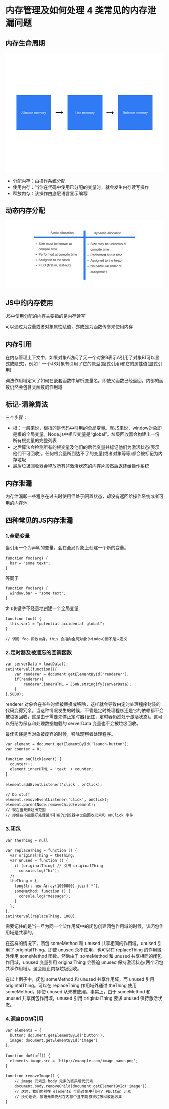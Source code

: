 # 内存管理及如何处理 4 类常见的内存泄漏问题

## 内存生命周期
![](img/内存生命周期.png)  

- 分配内存：由操作系统分配
- 使用内存：当你在代码中使用已分配的变量时，就会发生内存读写操作
- 释放内存：该操作由底层语言显示编写

## 动态内存分配
![](img/动态内存和静态内存分配.png)

## JS中的内存使用
JS中使用分配的内存主要指的是内存读写    

可以通过为变量或者对象属性赋值，亦或是为函数传参来使用内存

## 内存引用
在内存管理上下文中，如果对象A访问了另一个对象B表示A引用了对象B(可以显式或隐式)。例如：一个JS对象有引用了它的原型(隐式引用)和它的属性值(显式引用)  

词法作用域定义了如何在嵌套函数中解析变量名。即使父函数已经返回，内部的函数仍然会包含父函数的作用域

## 标记-清除算法
三个步骤：
- 根：一般来说，根指的是代码中引用的全局变量。就JS来说，window对象即是根的全局变量。Node.js中相应变量是“global”。垃圾回收器会构建出一份所有根变量的完整列表
- 之后算法会检测所有的根变量及他们的后代变量并标记他们为激活状态(表示他们不可回收)。任何根变量所到达不了的变量(或者对象等等)都会被标记为内存垃圾
- 最后垃圾回收器会释放所有非激活状态的内存片段然后返还给操作系统


## 内存泄漏
内存泄漏即一些程序在过去时使用但处于闲置状态，却没有返回给操作系统或者可用的内存池

## 四种常见的JS内存泄漏
### 1.全局变量
当引用一个为声明的变量，会在全局对象上创建一个新的变量。  

```
function foo(arg) {
  bar = "some text";
}
```
等同于
```
function foo(arg) {
  window.bar = "some text";
}
```
this关键字不经意地创建一个全局变量
```
function foo() {
  this.var1 = "potential accidental global";
}

// 调用 foo 函数自身，this 会指向全局对象(window)而不是未定义
```

### 2.定时器及被遗忘的回调函数
```
var serverData = loadData();
setInterval(function(){
    var renderer = document.getElementById('renderer');
    if(renderer){
        renderer.innerHTML = JSON.stringify(serverData);
    }
},5000);
```
renderer 对象会在某些时候被替换或移除，这样就会导致由定时处理程序封装的代码变得冗余。当这种情况发生的时候，不管是定时处理程序还是它的依赖都不会被垃圾回收，这是由于需要先停止定时器(记住，定时器仍然处于激活状态)。这可以归结为保存和处理数据加载的 serverData 变量也不会被垃圾回收。  

最佳实践是当对象被废弃的时候，移除观察者处理程序。
```
var element = document.getElementById('launch-button');
var counter = 0;

function onClick(event) {
  counter++;
  element.innerHTML = 'text' + counter;
}

element.addEventListener('click', onClick);

// Do stuff
element.removeEventListener('click', onClick);
element.parentNode.removeChild(element);
// 现在当元素超出范围
// 即使在不能很好处理循环引用的浏览器中也会回收元素和 onClick 事件
```

### 3.闭包
```
var theThing = null

var replaceThing = function () {
  var originalThing = theThing;
  var unused = function () {
    if (originalThing) // 引用 originalThing
      console.log("hi");
  };
  theThing = {
    longStr: new Array(1000000).join('*'),
    someMethod: function () {
      console.log("message");
    }
  };
};
setInterval(replaceThing, 1000);
```
需要记住的是当一旦为同一个父作用域中的闭包创建闭包作用域的时候，该闭包作用域是共享的。

在这样的情况下，闭包 someMethod 和 unused 共享相同的作用域。unused 引用了 origintalThing。即使 unused 永不使用，也可以在 replaceThing 的作用域外使用 someMethod 函数。然后由于 someMethod 和 unused 共享相同的闭包作用域，unused 变量引用 originalThing 会强迫 unused 保持激活状态(两个闭包共享作用域)。这会阻止内存垃圾回收。

在以上例子中，闭包 someMethod 和 unused 共享作用域，而 unused 引用 origintalThing。可以在 replaceThing 作用域外通过 theThing 使用 someMethod，即使 unused 从未被使用。事实上，由于 someMethod 和 unused 共享闭包作用域，unused 引用 origintalThing 要求 unused 保持激活状态。

### 4.源自DOM引用
```
var elements = {
  button: document.getElementById('button'),
  image: document.getElementById('image')
};

function doStuff() {
  elements.image.src = 'http://example.com/image_name.png';
}

function removeImage() {
    // image 元素是 body 元素的直系后代元素
    document.body.removeChild(document.getElementById('image'));
    // 这时，我们仍然在 elements 全局对象中引用了 #button 元素
    // 换句话说，按钮元素仍然在内存中且不能够被垃圾回收器收集
}
```